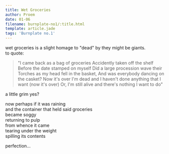 ```yaml
---
title: Wet Groceries
author: Proem
date: 01-06
filename: burnplate-no1/:title.html
template: article.jade
tags: 'Burnplate no.1'
---
```


wet groceries is a slight homage to "dead" by they might be giants.  
to quote:
 
>"I came back as a bag of groceries
Accidently taken off the shelf
Before the date stamped on myself
Did a large procession wave their
Torches as my head fell in the basket,
And was everybody dancing on the casket?
Now it's over I'm dead and I haven't done anything that I want (now it's over)
Or, I'm still alive and there's nothing I want to do"
 
a little grim yes?
 
now perhaps if it was raining  
and the container that held said groceries  
became soggy  
returning to pulp  
from whence it came  
tearing under the weight  
spilling its contents  
 
perfection...